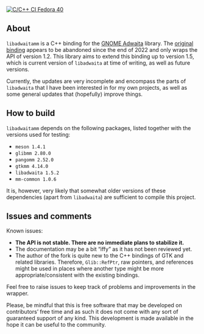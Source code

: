 [![C/C++ CI Fedora 40](https://github.com:KurtBoehm/libadwaitamm/actions/workflows/meson-fedora.yml/badge.svg)](https://github.com:KurtBoehm/libadwaitamm/actions/workflows/meson-fedora.yml)

## About

`libadwaitamm` is a C++ binding for the [GNOME Adwaita](https://gnome.pages.gitlab.gnome.org/libadwaita/) library.
The [original binding](https://github.com/rofirrim/libadwaitamm) appears to be abandoned since the end of 2022 and only wraps the API of version 1.2.
This library aims to extend this binding up to version 1.5, which is current version of `libadwaita` at time of writing, as well as future versions.

Currently, the updates are very incomplete and encompass the parts of `libadwaita` that I have been interested in for my own projects, as well as some general updates that (hopefully) improve things.

## How to build

`libadwaitamm` depends on the following packages, listed together with the versions used for testing:

- `meson 1.4.1`
- `glibmm 2.80.0`
- `pangomm 2.52.0`
- `gtkmm 4.14.0`
- `libadwaita 1.5.2`
- `mm-common 1.0.6`

It is, however, very likely that somewhat older versions of these dependencies (apart from `libadwaita`) are sufficient to compile this project.

## Issues and comments

Known issues:

- **The API is not stable. There are no immediate plans to stabilize it.**
- The documentation may be a bit “iffy” as it has not been reviewed yet.
- The author of the fork is quite new to the C++ bindings of GTK and related libraries.
  Therefore, `Glib::RefPtr`, raw pointers, and references might be used in places where another type might be more appropriate/consistent with the existing bindings.

Feel free to raise issues to keep track of problems and improvements in the wrapper.

Please, be mindful that this is free software that may be developed on contributors’ free time and as such it does not come with any sort of guaranteed support of any kind.
This development is made available in the hope it can be useful to the community.
